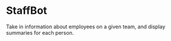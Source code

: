# StaffBot
Take in information about employees on a given team, and display summaries for each person.
